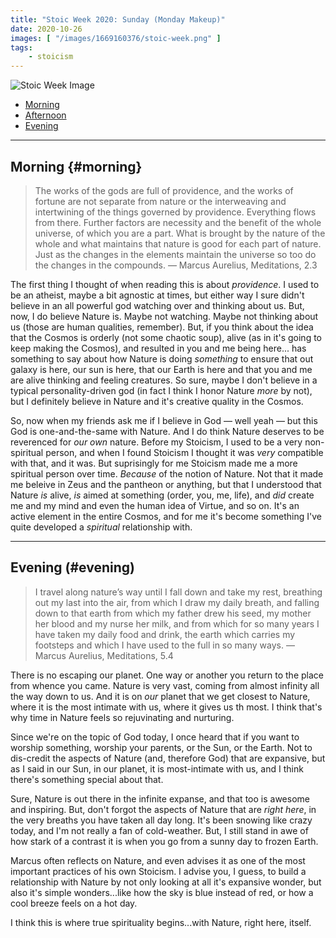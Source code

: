 ```yaml
---
title: "Stoic Week 2020: Sunday (Monday Makeup)"
date: 2020-10-26
images: [ "/images/1669160376/stoic-week.png" ]
tags: 
    - stoicism
---
```


![Stoic Week Image](/assets/images/1669160376/stoic-week.png)

- [Morning](#morning)
- [Afternoon](#afternoon)
- [Evening](#evening)

---

## Morning {#morning}

>  The works of the gods are full of providence, and the works of fortune are not separate from nature or the interweaving and intertwining of the things governed by providence. Everything flows from there. Further factors are necessity and the benefit of the whole universe, of which you are a part. What is brought by the nature of the whole and what maintains that nature is good for each part of nature. Just as the changes in the elements maintain the universe so too do the changes in the compounds. — Marcus Aurelius, Meditations, 2.3

The first thing I thought of when reading this is about _providence_. I used to be an atheist, maybe a bit agnostic at times, but either way I sure didn't believe in an all powerful god watching over and thinking about us. But, now, I do believe Nature is. Maybe not watching. Maybe not thinking about us (those are human qualities, remember). But, if you think about the idea that the Cosmos is orderly (not some chaotic soup), alive (as in it's going to keep making the Cosmos), and resulted in you and me being here... has something to say about how Nature is doing _something_ to ensure that out galaxy is here, our sun is here, that our Earth is here and that you and me are alive thinking and feeling creatures. So sure, maybe I don't believe in a typical personality-driven god (in fact I think I honor Nature _more_ by not), but I definitely believe in Nature and it's creative quality in the Cosmos.

So, now when my friends ask me if I believe in God &mdash; well yeah &mdash; but this God is one-and-the-same with Nature. And I do think Nature deserves to be reverenced for _our own_ nature. Before my Stoicism, I used to be a very non-spiritual person, and when I found Stoicism I thought it was _very_ compatible with that, and it was. But suprisingly for me Stoicism made me a more spiritual person over time. _Because_ of the notion of Nature. Not that it made me beleive in Zeus and the pantheon or anything, but that I understood that Nature _is_ alive, _is_ aimed at something (order, you, me, life), and _did_ create me and my mind and even the human idea of Virtue, and so on. It's an active element in the entire Cosmos, and for me it's become something I've quite developed a _spiritual_ relationship with.

---

## Evening (#evening)

> I travel along nature’s way until I fall down and take my rest, breathing out my last into the air, from which I draw my daily breath, and falling down to that earth from which my father drew his seed, my mother her blood and my nurse her milk, and from which for so many years I have taken my daily food and drink, the earth which carries my footsteps and which I have used to the full in so many ways. — Marcus Aurelius, Meditations, 5.4

There is no escaping our planet. One way or another you return to the place from whence you came. Nature is very vast, coming from almost infinity all the way down to us. And it is on _our_ planet that we get closest to Nature, where it is the most intimate with us, where it gives us th most. I think that's why time in Nature feels so rejuvinating and nurturing.

Since we're on the topic of God today, I once heard that if you want to worship something, worship your parents, or the Sun, or the Earth. Not to dis-credit the aspects of Nature (and, therefore God) that are expansive, but as I said in our Sun, in our planet, it is most-intimate with us, and I think there's something special about that.

Sure, Nature is out there in the infinite expanse, and that too is awesome and inspiring. But, don't forgot the aspects of Nature that are _right here_, in the very breaths you have taken all day long. It's been snowing like crazy today, and I'm not really a fan of cold-weather. But, I still stand in awe of how stark of a contrast it is when you go from a sunny day to frozen Earth.

Marcus often reflects on Nature, and even advises it as one of the most important practices of his own Stoicism. I advise you, I guess, to build a relationship with Nature by not only looking at all it's expansive wonder, but also it's simple wonders...like how the sky is blue instead of red, or how a cool breeze feels on a hot day. 

I think this is where true spirituality begins...with Nature, right here, itself.
